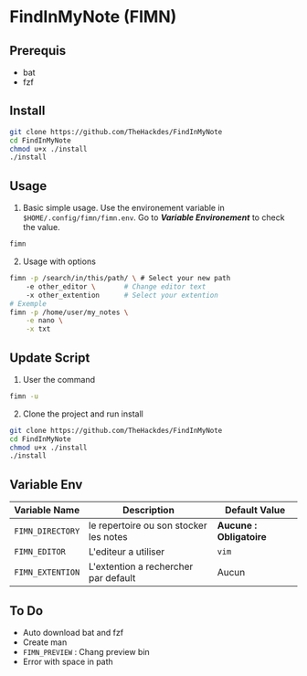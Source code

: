 # FindInMyNote (FIMN)

## Prerequis

- bat
- fzf

## Install

```bash
git clone https://github.com/TheHackdes/FindInMyNote
cd FindInMyNote
chmod u+x ./install
./install
```

## Usage 

1. Basic simple usage. Use the environement variable in `$HOME/.config/fimn/fimn.env`. Go to ***Variable Environement*** to check the value.

```bash
fimn
```

2. Usage with options

```bash
fimn -p /search/in/this/path/ \ # Select your new path
	-e other_editor \       # Change editor text
	-x other_extention      # Select your extention
# Exemple
fimn -p /home/user/my_notes \
	-e nano \
	-x txt
```


## Update Script

1. User the command 

```bash
fimn -u
```

2. Clone the project and run install

```bash
git clone https://github.com/TheHackdes/FindInMyNote
cd FindInMyNote
chmod u+x ./install
./install
```

## Variable Env

| Variable Name | Description | Default Value |
|---|---|---|
|`FIMN_DIRECTORY`|le repertoire ou son stocker les notes|**Aucune : Obligatoire**|
|`FIMN_EDITOR`|L'editeur a utiliser|`vim`|
|`FIMN_EXTENTION`|L'extention a rechercher par default |Aucun|

## To Do 

- Auto download bat and fzf
- Create man
- `FIMN_PREVIEW` : Chang preview bin
- Error with space in path
